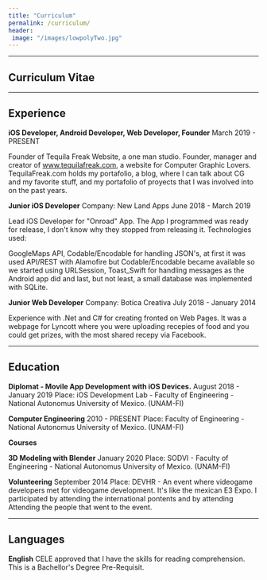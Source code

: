 ```yaml
---
title: "Curriculum"
permalink: /curriculum/
header: 
 image: "/images/lowpolyTwo.jpg"
---
```


---
Curriculum Vitae
---
---
Experience
---
**iOS Developer, Android Developer, Web Developer, Founder**
March 2019 - PRESENT

Founder of Tequila Freak Website, a one man studio.
Founder, manager and creator of www.tequilafreak.com, a website for Computer Graphic Lovers. TequilaFreak.com holds my portafolio, a blog, where I can talk about CG and my favorite stuff, and my portafolio of proyects that I was involved into on the past years.

**Junior iOS Developer**
Company: New Land Apps
June 2018 - March 2019

Lead iOS Developer for "Onroad" App.
The App I programmed was ready for release, I don't know why they stopped from releasing it.
Technologies used:

GoogleMaps API, Codable/Encodable for handling JSON's, at first it was used API/REST with Alamofire but Codable/Encodable became available so we started using URLSession, Toast_Swift for handling messages as the Android app did and last, but not least, a small database was implemented with SQLite.


**Junior Web Developer**
Company: Botica Creativa
July 2018 - January 2014

Experience with .Net and C# for creating fronted on Web Pages. It was a webpage for Lyncott where you were uploading recepies of food and you could get prizes, with the most shared recepy via Facebook.

---
Education
---

**Diplomat - Movile App Development with iOS Devices.**
August 2018 - January 2019
Place: iOS Development Lab - Faculty of Engineering - National Autonomus University of Mexico. (UNAM-FI)

**Computer Engineering**
2010 - PRESENT
Place: Faculty of Engineering - National Autonomus University of Mexico. (UNAM-FI)

**Courses**

**3D Modeling with Blender**
January 2020
Place: SODVI - Faculty of Engineering - National Autonomus University of Mexico. (UNAM-FI)


**Volunteering**
September 2014
Place: DEVHR - An event where videogame developers met for videogame development. It's like the mexican E3 Expo. I participated by attending the international pontents and by attending 
Attending the people that went to the event. 

---
Languages
---

**English**
CELE approved that I have the skills for reading comprehension. This is a Bachellor's Degree Pre-Requisit.
